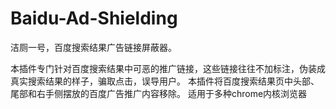 # Baidu-Ad-Shielding
洁厕一号，百度搜索结果广告链接屏蔽器。

本插件专门针对百度搜索结果中可恶的推广链接，这些链接往往不加标注，伪装成真实搜索结果的样子，骗取点击，误导用户。
本插件将百度搜索结果页中头部、尾部和右手侧摆放的百度广告推广内容移除。
适用于多种chrome内核浏览器
